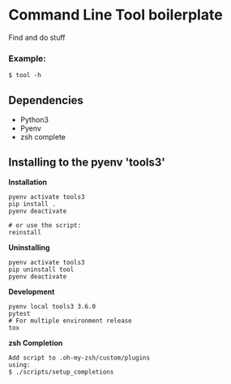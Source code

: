 # Command Line Tool boilerplate

Find and do stuff

### Example:

```
$ tool -h
```

## Dependencies
- Python3
- Pyenv
- zsh complete

## Installing to the pyenv 'tools3'

**Installation**

```
pyenv activate tools3
pip install .
pyenv deactivate

# or use the script:
reinstall
```

**Uninstalling**

```
pyenv activate tools3
pip uninstall tool
pyenv deactivate
```

**Development**

```
pyenv local tools3 3.6.0
pytest
# For multiple environment release
tox
```

**zsh Completion**

```
Add script to .oh-my-zsh/custom/plugins
using:
$ ./scripts/setup_completions 
```

